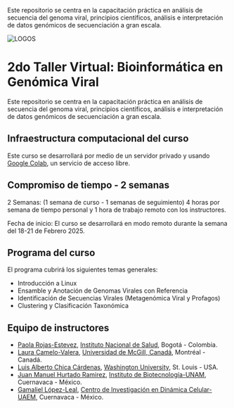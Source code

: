 
Este repositorio se centra en la capacitación práctica en análisis de secuencia del genoma viral, principios científicos, análisis e interpretación de datos genómicos de secuenciación a gran escala.

![LOGOS](https://github.com/BCVI/Taller-Virtual-Bioinformatica-Genomica-Viral/assets/160988540/59654775-df08-4729-82f6-8b3eaf39afbd)

# 2do Taller Virtual: Bioinformática en Genómica Viral

Este repositorio se centra en la capacitación práctica en análisis de secuencia del genoma viral, principios científicos, análisis e interpretación de datos genómicos de secuenciación a gran escala.

## Infraestructura computacional del curso  

Este curso se desarrollará por medio de un servidor privado y usando [Google Colab](https://colab.research.google.com/), un servicio de acceso libre.

## Compromiso de tiempo - 2 semanas

2 Semanas: (1 semana de curso - 1 semanas de seguimiento)
4 horas por semana de tiempo personal y 1 hora de trabajo remoto con los instructores. 

Fecha de inicio: El curso se desarrollará en modo remoto durante la semana del 18-21 de Febrero 2025. 

## Programa del curso

El programa cubrirá los siguientes temas generales:

- Introducción a Linux 
- Ensamble y Anotación de Genomas Virales con Referencia
- Identificación de Secuencias Virales (Metagenómica Viral y Profagos) 
- Clustering y Clasificación Taxonómica 
  

## Equipo de instructores

- [Paola Rojas-Estevez](https://www.researchgate.net/profile/Paola-Rojas-Estevez), [Instituto Nacional de Salud](https://www.ins.gov.co/Paginas/Inicio.aspx), Bogotá - Colombia.
- [Laura Camelo-Valera](https://qcbs.ca/student-member/?student=3056), [Universidad de McGill, Canadá](http://www.mauricelab.ca/), Montréal - Canadá.
- [Luis Alberto Chica Cárdenas](https://www.researchgate.net/profile/Luis-Chica), [Washington University](https://washu.edu/), St. Louis - USA.
- [Juan Manuel Hurtado Ramirez](https://www.researchgate.net/profile/Juan-Hurtado-Ramirez), [Instituto de Biotecnología-UNAM](https://www.ibt.unam.mx/), Cuernavaca - México.
- [Gamaliel López-Leal](https://www.researchgate.net/profile/Gamaliel-Lopez-Leal), [Centro de Investigación en Dinámica Celular-UAEM](http://www.cidc.uaem.mx/gamaliel-lopez/), Cuernavaca - México.
